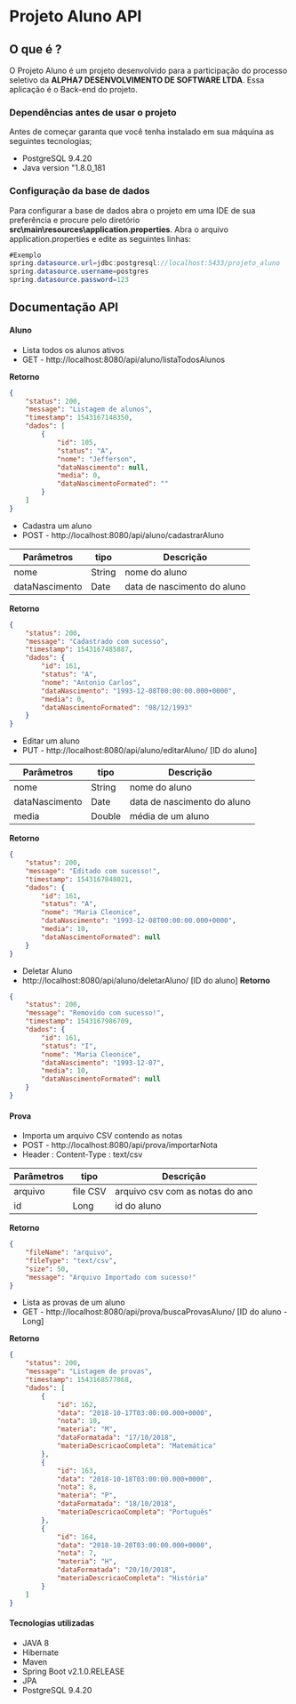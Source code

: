 # Projeto Aluno API

## O que é ?

O Projeto Aluno é um projeto desenvolvido para a participação do
processo seletivo da **ALPHA7 DESENVOLVIMENTO DE SOFTWARE LTDA**. Essa aplicação é o Back-end do projeto.

### Dependências antes de usar o projeto

Antes de começar garanta que você tenha instalado em sua máquina as seguintes tecnologias;

* PostgreSQL 9.4.20
* Java version "1.8.0_181

### Configuração da base de dados

Para configurar a base de dados abra o projeto em uma IDE de sua preferência e procure pelo  diretório **src\main\resources\application.properties**.
Abra o arquivo application.properties e edite as seguintes linhas:

```java
#Exemplo
spring.datasource.url=jdbc:postgresql://localhost:5433/projeto_aluno
spring.datasource.username=postgres
spring.datasource.password=123
```

## Documentação API

#### Aluno


* Lista todos os alunos ativos
* GET - http://localhost:8080/api/aluno/listaTodosAlunos

**Retorno**
```json
{
    "status": 200,
    "message": "Listagem de alunos",
    "timestamp": 1543167148350,
    "dados": [
        {
            "id": 105,
            "status": "A",
            "nome": "Jefferson",
            "dataNascimento": null,
            "media": 0,
            "dataNascimentoFormated": ""
        }
    ]
}
```

* Cadastra um aluno
* POST - http://localhost:8080/api/aluno/cadastrarAluno

| Parâmetros     | tipo       | Descrição|
| -------------  |-------------| -------------|
| nome           | String  | nome do aluno|
| dataNascimento | Date    | data de nascimento do aluno|

**Retorno**
```json
{
    "status": 200,
    "message": "Cadastrado com sucesso",
    "timestamp": 1543167485887,
    "dados": {
        "id": 161,
        "status": "A",
        "nome": "Antonio Carlos",
        "dataNascimento": "1993-12-08T00:00:00.000+0000",
        "media": 0,
        "dataNascimentoFormated": "08/12/1993"
    }
}
```

* Editar um aluno
* PUT - http://localhost:8080/api/aluno/editarAluno/ [ID do aluno]

| Parâmetros     | tipo       | Descrição|
| -------------  |-------------| -------------|
| nome           | String  | nome do aluno|
| dataNascimento | Date    | data de nascimento do aluno|
| media          | Double  | média de um aluno|

**Retorno**
```json
{
    "status": 200,
    "message": "Editado com sucesso!",
    "timestamp": 1543167848021,
    "dados": {
        "id": 161,
        "status": "A",
        "nome": "Maria Cleonice",
        "dataNascimento": "1993-12-08T00:00:00.000+0000",
        "media": 10,
        "dataNascimentoFormated": null
    }
}
```

* Deletar Aluno
* http://localhost:8080/api/aluno/deletarAluno/ [ID do aluno]
**Retorno**
```json
{
    "status": 200,
    "message": "Removido com sucesso!",
    "timestamp": 1543167986709,
    "dados": {
        "id": 161,
        "status": "I",
        "nome": "Maria Cleonice",
        "dataNascimento": "1993-12-07",
        "media": 10,
        "dataNascimentoFormated": null
    }
}
```

#### Prova
* Importa um arquivo CSV contendo as notas
* POST - http://localhost:8080/api/prova/importarNota
* Header : Content-Type : text/csv

| Parâmetros     | tipo       | Descrição                      |
| -------------  |------------| -------------                  |
| arquivo        |  file CSV  | arquivo csv com as notas do ano|
| id             |   Long     | id do aluno                    |

**Retorno**
```json
{
    "fileName": "arquivo",
    "fileType": "text/csv",
    "size": 50,
    "message": "Arquivo Importado com sucesso!"
}
```


* Lista as provas de um aluno
* GET - http://localhost:8080/api/prova/buscaProvasAluno/ [ID do aluno - Long]

**Retorno**

```json
{
    "status": 200,
    "message": "Listagem de provas",
    "timestamp": 1543168577068,
    "dados": [
        {
            "id": 162,
            "data": "2018-10-17T03:00:00.000+0000",
            "nota": 10,
            "materia": "M",
            "dataFormatada": "17/10/2018",
            "materiaDescricaoCompleta": "Matemática"
        },
        {
            "id": 163,
            "data": "2018-10-18T03:00:00.000+0000",
            "nota": 8,
            "materia": "P",
            "dataFormatada": "18/10/2018",
            "materiaDescricaoCompleta": "Português"
        },
        {
            "id": 164,
            "data": "2018-10-20T03:00:00.000+0000",
            "nota": 7,
            "materia": "H",
            "dataFormatada": "20/10/2018",
            "materiaDescricaoCompleta": "História"
        }
    ]
}
```

#### Tecnologias utilizadas

* JAVA 8
* Hibernate
* Maven
* Spring Boot v2.1.0.RELEASE
* JPA
* PostgreSQL 9.4.20
